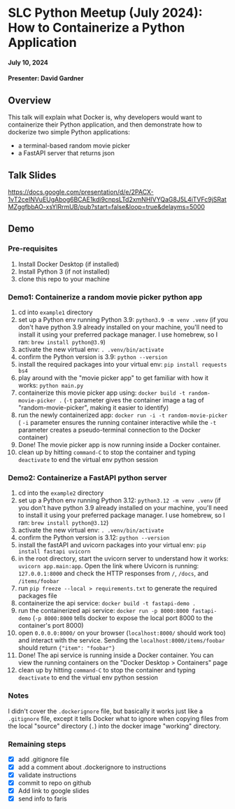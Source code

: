 # SLC Python Meetup (July 2024): How to Containerize a Python Application 
#### July 10, 2024
#### Presenter: David Gardner

## Overview
This talk will explain what Docker is, why developers would want to containerize their Python application, and then demonstrate how to dockerize two simple Python applications: 
- a terminal-based random movie picker 
- a FastAPI server that returns json 

## Talk Slides
https://docs.google.com/presentation/d/e/2PACX-1vT2ceINVuEUgAbog6BCAE1kdi9cnpsLTd2xmNHIVYQaG8J5L4iTVFc9jSRatMZggfbbAO-xsYlRrmUB/pub?start=false&loop=true&delayms=5000

## Demo

### Pre-requisites
1. Install Docker Desktop (if installed)
2. Install Python 3 (if not installed)
3. clone this repo to your machine


### Demo1: Containerize a random movie picker python app
1. cd into `example1` directory
2. set up a Python env running Python 3.9: `python3.9 -m venv .venv`
(if you don't have python 3.9 already installed on your machine, you'll need to install it using your preferred package manager. I use homebrew, so I ran: `brew install python@3.9`)
3. activate the new virtual env: `. .venv/bin/activate` 
4. confirm the Python version is 3.9: `python --version` 
5. install the required packages into your virtual env: `pip install requests bs4` 
6. play around with the "movie picker app" to get familiar with how it works: `python main.py`
7. containerize this movie picker app using: `docker build -t random-movie-picker .` (`-t` parameter gives the container image a tag of "random-movie-picker", making it easier to identify)
8. run the newly containerized app: `docker run -i -t random-movie-picker` ( `-i` parameter ensures the running container interactive while the `-t` parameter creates a pseudo-terminal connection to the Docker container)
9. Done! The movie picker app is now running inside a Docker container. 
10. clean up by hitting `command-C` to stop the container and typing `deactivate` to end the virtual env python session

### Demo2: Containerize a FastAPI python server 
1. cd into the `example2` directory
2. set up a Python env running Python 3.12: `python3.12 -m venv .venv`
(if you don't have python 3.9 already installed on your machine, you'll need to install it using your preferred package manager. I use homebrew, so I ran: `brew install python@3.12`)
3. activate the new virtual env: `. .venv/bin/activate` 
4. confirm the Python version is 3.12: `python --version` 
5. install the fastAPI and uvicorn packages into your virtual env: `pip install fastapi uvicorn`
6. in the root directory, start the uvicorn server to understand how it works: `uvicorn app.main:app`. Open the link where Uvicorn is running: `127.0.0.1:8000` and check the HTTP responses from `/`, `/docs`, and `/items/foobar` 
7. run `pip freeze --local > requirements.txt` to generate the required packages file
8. containerize the api service: `docker build -t fastapi-demo .` 
9. run the containerized api service: `docker run -p 8000:8000 fastapi-demo` (`-p 8000:8000` tells docker to expose the local port 8000 to the container's port 8000) 
10. open `0.0.0.0:8000/` on your browser (`localhost:8000/` should work too) and interact with the service. Sending the `localhost:8000/items/foobar` should return `{"item": "foobar"}` 
11. Done! The api service is running inside a Docker container. You can view the running containers on the "Docker Desktop > Containers" page
12. clean up by hitting `command-C` to stop the container and typing `deactivate` to end the virtual env python session

### Notes
I didn't cover the `.dockerignore` file, but basically it works just like a `.gitignore` file, except it tells Docker what to ignore when copying files from the local "source" directory (`.`) into the docker image "working" directory.

### Remaining steps
- [x] add .gitignore file 
- [x] add a comment about .dockerignore to instructions
- [x] validate instructions
- [x] commit to repo on github
- [x] Add link to google slides 
- [x] send info to faris
